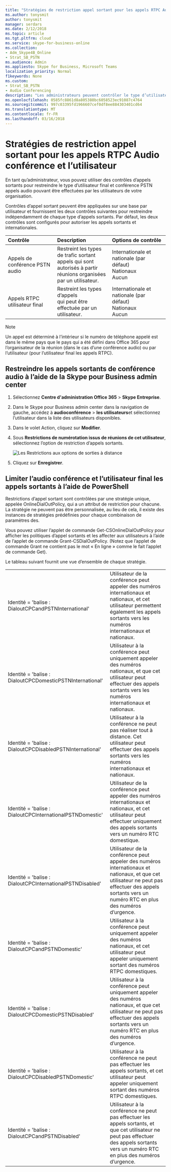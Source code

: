 ```yaml
---
title: "Stratégies de restriction appel sortant pour les appels RTPC Audio conférence et l’utilisateur"
ms.author: tonysmit
author: tonysmit
manager: serdars
ms.date: 2/12/2018
ms.topic: article
ms.tgt.pltfrm: cloud
ms.service: skype-for-business-online
ms.collection:
- Adm_Skype4B_Online
- Strat_SB_PSTN
ms.audience: Admin
ms.appliesto: Skype for Business, Microsoft Teams
localization_priority: Normal
f1keywords: None
ms.custom:
- Strat_SB_PSTN
- Audio Conferencing
description: "Les administrateurs peuvent contrôler le type d’utilisateur final et conférence PSTN appels audio pouvant être effectuées par les utilisateurs."
ms.openlocfilehash: 0585fc8861d8a805380bc6058523ec91087c4764
ms.sourcegitcommit: 997c03395fd1966607cef0df8ee884303401cd64
ms.translationtype: MT
ms.contentlocale: fr-FR
ms.lasthandoff: 03/16/2018
---
```

# <a name="outbound-calling-restriction-policies-for-audio-conferencing-and-user-pstn-calls"></a>Stratégies de restriction appel sortant pour les appels RTPC Audio conférence et l’utilisateur

En tant qu’administrateur, vous pouvez utiliser des contrôles d’appels sortants pour restreindre le type d’utilisateur final et conférence PSTN appels audio pouvant être effectuées par les utilisateurs de votre organisation. 

Contrôles d’appel sortant peuvent être appliquées sur une base par utilisateur et fournissent les deux contrôles suivantes pour restreindre indépendamment de chaque type d’appels sortants. Par défaut, les deux contrôles sont configurés pour autoriser les appels sortants et internationales. 

|Contrôle|Description|Options de contrôle|
|:-----|:-----|:-----|
|Appels de conférence PSTN audio|Restreint les types de trafic sortant </br>appels qui sont autorisés à partir </br>réunions organisées par un utilisateur.|Internationale et nationale (par défaut)</br>Nationaux</br>Aucun|
|Appels RTPC utilisateur final|Restreint les types d’appels </br>qui peut être effectuée par un utilisateur.|Internationale et nationale (par défaut)</br>Nationaux</br>Aucun|

   > [!NOTE]
   > Un appel est déterminé à l’intérieur si le numéro de téléphone appelé est dans le même pays que le pays qui a été défini dans Office 365 pour l’organisateur de la réunion (dans le cas d’une conférence audio) ou par l’utilisateur (pour l’utilisateur final les appels RTPC). 


## <a name="restrict-audio-conferencing-outbound-calls-using-the-skype-for-business-admin-center"></a>Restreindre les appels sortants de conférence audio à l’aide de la Skype pour Business admin center 


1.  Sélectionnez **Centre d'administration Office 365** > **Skype Entreprise**.
2.  Dans le Skype pour Business admin center dans la navigation de gauche, accédez à **audioconférence** > **les utilisateurs**et sélectionnez l’utilisateur dans la liste des utilisateurs disponibles.
3.  Dans le volet Action, cliquez sur **Modifier**.
4.  Sous **Restrictions de numérotation issus de réunions de cet utilisateur**, sélectionnez l’option de restriction d’appels sortants.

    ![Les Restrictions aux options de sorties à distance](../images/restrictions-to-dial-outs.png)

5. Cliquez sur **Enregistrer**.

## <a name="restrict-audio-conferencing-and-end-user-outbound-calls-using-powershell"></a>Limiter l’audio conférence et l’utilisateur final les appels sortants à l’aide de PowerShell

Restrictions d’appel sortant sont contrôlées par une stratégie unique, appelée OnlineDialOutPolicy, qui a un attribut de restriction pour chacune. La stratégie ne peuvent pas être personnalisée, au lieu de cela, il existe des instances de stratégies prédéfinies pour chaque combinaison de paramètres des. 

Vous pouvez utiliser l’applet de commande Get-CSOnlineDialOutPolicy pour afficher les politiques d’appel sortants et les affecter aux utilisateurs à l’aide de l’applet de commande Grant-CSDialOutPolicy. (Notez que l’applet de commande Grant ne contient pas le mot « En ligne » comme le fait l’applet de commande Get). 

Le tableau suivant fournit une vue d’ensemble de chaque stratégie.

|||
|:-----|:-----|
|Identité = 'balise : DialoutCPCandPSTNInternational'    |    Utilisateur de la conférence peut appeler des numéros internationaux et nationaux, et cet utilisateur permettent également les appels sortants vers les numéros internationaux et nationaux.    |
|Identité = 'balise : DialoutCPCDomesticPSTNInternational'  |    Utilisateur à la conférence peut uniquement appeler des numéros nationaux, et que cet utilisateur peut effectuer des appels sortants vers les numéros internationaux et nationaux.    |
|    Identité = 'balise : DialoutCPCDisabledPSTNInternational'    |    Utilisateur à la conférence ne peut pas réaliser tout à distance. Cet utilisateur peut effectuer des appels sortants vers les numéros internationaux et nationaux.    |
|    Identité = 'balise : DialoutCPCInternationalPSTNDomestic'    |    Utilisateur de la conférence peut appeler des numéros internationaux et nationaux, et cet utilisateur peut effectuer uniquement des appels sortants vers un numéro RTC domestique.    |
|    Identité = 'balise : DialoutCPCInternationalPSTNDisabled'    |    Utilisateur de la conférence peut appeler des numéros internationaux et nationaux, et que cet utilisateur ne peut pas effectuer des appels sortants vers un numéro RTC en plus des numéros d’urgence.    |
|    Identité = 'balise : DialoutCPCandPSTNDomestic'    |    Utilisateur à la conférence peut uniquement appeler des numéros nationaux, et cet utilisateur peut appeler uniquement sortant des numéros RTPC domestiques.    |
|    Identité = 'balise : DialoutCPCDomesticPSTNDisabled'    |    Utilisateur à la conférence peut uniquement appeler des numéros nationaux, et que cet utilisateur ne peut pas effectuer des appels sortants vers un numéro RTC en plus des numéros d’urgence.    |
|    Identité = 'balise : DialoutCPCDisabledPSTNDomestic'    |    Utilisateur à la conférence ne peut pas effectuer les appels sortants, et cet utilisateur peut appeler uniquement sortant des numéros RTPC domestiques.    |
|    Identité = 'balise : DialoutCPCandPSTNDisabled'    |    Utilisateur à la conférence ne peut pas effectuer les appels sortants, et que cet utilisateur ne peut pas effectuer des appels sortants vers un numéro RTC en plus des numéros d’urgence.    |
